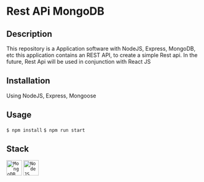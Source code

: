 # Rest APi MongoDB

## Description

This repository is a Application software with NodeJS, Express, MongoDB, etc this application contains an REST API, to create a simple Rest api.
In the future, Rest Api will be used in conjunction with React JS

## Installation
Using NodeJS, Express, Mongoose

## Usage

`$ npm install` 
`$ npm run start`

## Stack
<p>
<code><img alt="MongoDB" height="40px" src="https://cdn.svgporn.com/logos/mongodb.svg" /></code>
<code><img alt="NodeJS" height="40px" src="https://cdn.svgporn.com/logos/nodejs.svg" /></code>
</p>
